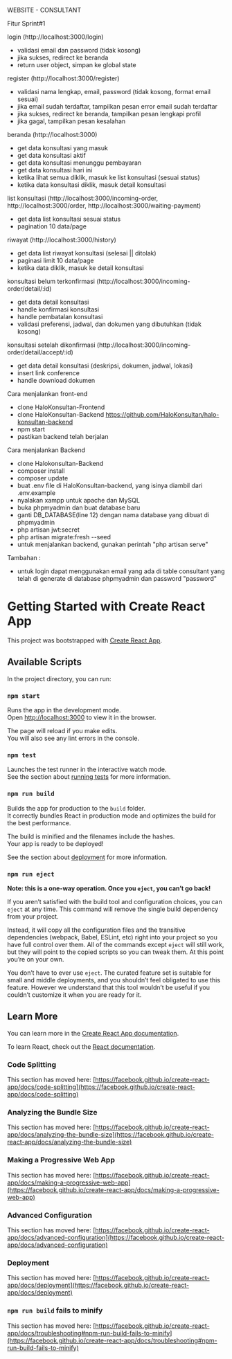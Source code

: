 WEBSITE - CONSULTANT

Fitur Sprint#1

login (http://localhost:3000/login)
- validasi email dan password (tidak kosong) 
- jika sukses, redirect ke beranda 
- return user object, simpan ke global state 

register (http://localhost:3000/register)
- validasi nama lengkap, email, password (tidak kosong, format email sesuai)
- jika email sudah terdaftar, tampilkan pesan error email sudah terdaftar
- jika sukses, redirect ke beranda, tampilkan pesan lengkapi profil 
- jika gagal, tampilkan pesan kesalahan 

beranda (http://localhost:3000)
- get data konsultasi yang masuk 
- get data konsultasi aktif 
- get data konsultasi menunggu pembayaran 
- get data konsultasi hari ini 
- ketika lihat semua diklik, masuk ke list konsultasi (sesuai status) 
- ketika data konsultasi diklik, masuk detail konsultasi 

list konsultasi (http://localhost:3000/incoming-order, http://localhost:3000/order, http://localhost:3000/waiting-payment)
- get data list konsultasi sesuai status 
- pagination 10 data/page 

riwayat (http://localhost:3000/history)
- get data list riwayat konsultasi (selesai || ditolak) 
- paginasi limit 10 data/page 
- ketika data diklik, masuk ke detail konsultasi

konsultasi belum terkonfirmasi (http://localhost:3000/incoming-order/detail/:id)
- get data detail konsultasi 
- handle konfirmasi konsultasi 
- handle pembatalan konsultasi 
- validasi preferensi, jadwal, dan dokumen yang dibutuhkan (tidak kosong) 

konsultasi setelah dikonfirmasi (http://localhost:3000/incoming-order/detail/accept/:id)
- get data detail konsultasi (deskripsi, dokumen, jadwal, lokasi) 
- insert link conference 
- handle download dokumen 

Cara menjalankan front-end 
- clone HaloKonsultan-Frontend
- clone HaloKonsultan-Backend https://github.com/HaloKonsultan/halo-konsultan-backend
- npm start
- pastikan backend telah berjalan



Cara menjalankan Backend
- clone Halokonsultan-Backend
- composer install
- composer update
- buat .env file di HaloKonsultan-backend, yang isinya diambil dari .env.example
- nyalakan xampp untuk apache dan MySQL
- buka phpmyadmin dan buat database baru
- ganti DB_DATABASE(line 12) dengan nama database yang dibuat di phpmyadmin
- php artisan jwt:secret
- php artisan migrate:fresh --seed
- untuk menjalankan backend, gunakan perintah "php artisan serve"

Tambahan :
- untuk login dapat menggunakan email yang ada di table consultant yang telah di generate di database phpmyadmin dan password "password"

# Getting Started with Create React App

This project was bootstrapped with [Create React App](https://github.com/facebook/create-react-app).

## Available Scripts

In the project directory, you can run:

### `npm start`

Runs the app in the development mode.\
Open [http://localhost:3000](http://localhost:3000) to view it in the browser.

The page will reload if you make edits.\
You will also see any lint errors in the console.

### `npm test`

Launches the test runner in the interactive watch mode.\
See the section about [running tests](https://facebook.github.io/create-react-app/docs/running-tests) for more information.

### `npm run build`

Builds the app for production to the `build` folder.\
It correctly bundles React in production mode and optimizes the build for the best performance.

The build is minified and the filenames include the hashes.\
Your app is ready to be deployed!

See the section about [deployment](https://facebook.github.io/create-react-app/docs/deployment) for more information.

### `npm run eject`

**Note: this is a one-way operation. Once you `eject`, you can’t go back!**

If you aren’t satisfied with the build tool and configuration choices, you can `eject` at any time. This command will remove the single build dependency from your project.

Instead, it will copy all the configuration files and the transitive dependencies (webpack, Babel, ESLint, etc) right into your project so you have full control over them. All of the commands except `eject` will still work, but they will point to the copied scripts so you can tweak them. At this point you’re on your own.

You don’t have to ever use `eject`. The curated feature set is suitable for small and middle deployments, and you shouldn’t feel obligated to use this feature. However we understand that this tool wouldn’t be useful if you couldn’t customize it when you are ready for it.

## Learn More

You can learn more in the [Create React App documentation](https://facebook.github.io/create-react-app/docs/getting-started).

To learn React, check out the [React documentation](https://reactjs.org/).

### Code Splitting

This section has moved here: [https://facebook.github.io/create-react-app/docs/code-splitting](https://facebook.github.io/create-react-app/docs/code-splitting)

### Analyzing the Bundle Size

This section has moved here: [https://facebook.github.io/create-react-app/docs/analyzing-the-bundle-size](https://facebook.github.io/create-react-app/docs/analyzing-the-bundle-size)

### Making a Progressive Web App

This section has moved here: [https://facebook.github.io/create-react-app/docs/making-a-progressive-web-app](https://facebook.github.io/create-react-app/docs/making-a-progressive-web-app)

### Advanced Configuration

This section has moved here: [https://facebook.github.io/create-react-app/docs/advanced-configuration](https://facebook.github.io/create-react-app/docs/advanced-configuration)

### Deployment

This section has moved here: [https://facebook.github.io/create-react-app/docs/deployment](https://facebook.github.io/create-react-app/docs/deployment)

### `npm run build` fails to minify

This section has moved here: [https://facebook.github.io/create-react-app/docs/troubleshooting#npm-run-build-fails-to-minify](https://facebook.github.io/create-react-app/docs/troubleshooting#npm-run-build-fails-to-minify)

